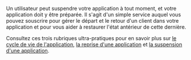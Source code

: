 ﻿Un utilisateur peut suspendre votre application à tout moment, et votre application doit y être préparée. Il s'agit d'un simple service auquel vous pouvez souscrire pour gérer le départ et le retour d'un client dans votre application et pour vous aider à restaurer l'état antérieur de cette dernière.

Consultez ces trois rubriques ultra-pratiques pour en savoir plus sur [le cycle de vie de l'application](https://docs.microsoft.com/en-us/windows/uwp/launch-resume/app-lifecycle), [la reprise d'une application](https://docs.microsoft.com/en-us/windows/uwp/launch-resume/resume-an-app) et [la suspension d'une application](https://docs.microsoft.com/en-us/windows/uwp/launch-resume/suspend-an-app).
